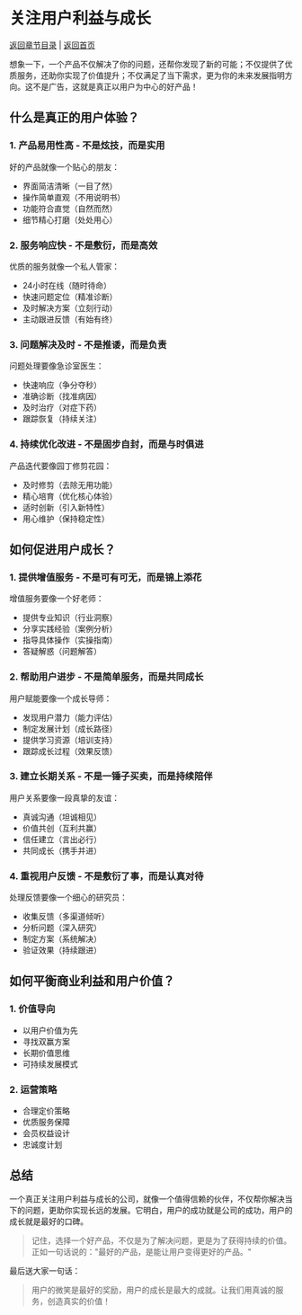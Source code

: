 # 关注用户利益与成长

[返回章节目录](./index.md) | [返回首页](../README.md)

想象一下，一个产品不仅解决了你的问题，还帮你发现了新的可能；不仅提供了优质服务，还助你实现了价值提升；不仅满足了当下需求，更为你的未来发展指明方向。这不是广告，这就是真正以用户为中心的好产品！

## 什么是真正的用户体验？

### 1. 产品易用性高 - 不是炫技，而是实用

好的产品就像一个贴心的朋友：

- 界面简洁清晰（一目了然）
- 操作简单直观（不用说明书）
- 功能符合直觉（自然而然）
- 细节精心打磨（处处用心）

### 2. 服务响应快 - 不是敷衍，而是高效

优质的服务就像一个私人管家：

- 24小时在线（随时待命）
- 快速问题定位（精准诊断）
- 及时解决方案（立刻行动）
- 主动跟进反馈（有始有终）

### 3. 问题解决及时 - 不是推诿，而是负责

问题处理要像急诊室医生：

- 快速响应（争分夺秒）
- 准确诊断（找准病因）
- 及时治疗（对症下药）
- 跟踪恢复（持续关注）

### 4. 持续优化改进 - 不是固步自封，而是与时俱进

产品迭代要像园丁修剪花园：

- 及时修剪（去除无用功能）
- 精心培育（优化核心体验）
- 适时创新（引入新特性）
- 用心维护（保持稳定性）

## 如何促进用户成长？

### 1. 提供增值服务 - 不是可有可无，而是锦上添花

增值服务要像一个好老师：

- 提供专业知识（行业洞察）
- 分享实践经验（案例分析）
- 指导具体操作（实操指南）
- 答疑解惑（问题解答）

### 2. 帮助用户进步 - 不是简单服务，而是共同成长

用户赋能要像一个成长导师：

- 发现用户潜力（能力评估）
- 制定发展计划（成长路径）
- 提供学习资源（培训支持）
- 跟踪成长过程（效果反馈）

### 3. 建立长期关系 - 不是一锤子买卖，而是持续陪伴

用户关系要像一段真挚的友谊：

- 真诚沟通（坦诚相见）
- 价值共创（互利共赢）
- 信任建立（言出必行）
- 共同成长（携手并进）

### 4. 重视用户反馈 - 不是敷衍了事，而是认真对待

处理反馈要像一个细心的研究员：

- 收集反馈（多渠道倾听）
- 分析问题（深入研究）
- 制定方案（系统解决）
- 验证效果（持续跟进）

## 如何平衡商业利益和用户价值？

### 1. 价值导向

- 以用户价值为先
- 寻找双赢方案
- 长期价值思维
- 可持续发展模式

### 2. 运营策略

- 合理定价策略
- 优质服务保障
- 会员权益设计
- 忠诚度计划

## 总结

一个真正关注用户利益与成长的公司，就像一个值得信赖的伙伴，不仅帮你解决当下的问题，更助你实现长远的发展。它明白，用户的成功就是公司的成功，用户的成长就是最好的口碑。

> 记住，选择一个好产品，不仅是为了解决问题，更是为了获得持续的价值。正如一句话说的："最好的产品，是能让用户变得更好的产品。"

最后送大家一句话：

> 用户的微笑是最好的奖励，用户的成长是最大的成就。让我们用真诚的服务，创造真实的价值！
